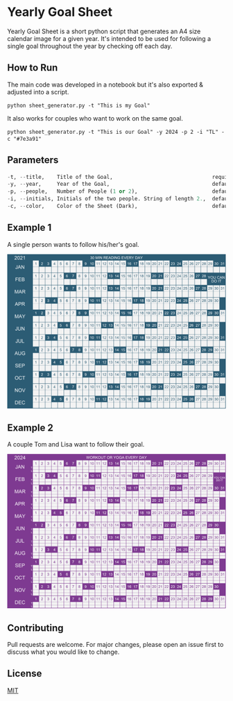 # Yearly Goal Sheet

Yearly Goal Sheet is a short python script that generates an A4 size calendar image for a given year. It's intended to be used for following a single goal throughout the year by checking off each day.

## How to Run

The main code was developed in a notebook but it's also exported & adjusted into a script.

```terminal
python sheet_generator.py -t "This is my Goal"
```
It also works for couples who want to work on the same goal.

```terminal
python sheet_generator.py -t "This is our Goal" -y 2024 -p 2 -i "TL" -c "#7e3a91"
```

## Parameters

```python
-t, --title,    Title of the Goal,                                required=True,                 type=str
-y, --year,     Year of the Goal,                                 default=datetime.today().year, type=int
-p, --people,   Number of People (1 or 2),                        default=1,                     type=int
-i, --initials, Initials of the two people. String of length 2.,  default=None,                  type=str
-c, --color,    Color of the Sheet (Dark),                        default='#2c5c74',             type=str
```

## Example 1

A single person wants to follow his/her's goal.

![Image from Images](https://github.com/orion512/yearly_goal_sheet/blob/main/images/example_goals_calendar.png)

## Example 2

A couple Tom and Lisa want to follow their goal.

![Image of Yaktocat](https://github.com/orion512/yearly_goal_sheet/blob/main/images/example_couple_goals_calendar.png)

## Contributing
Pull requests are welcome. For major changes, please open an issue first to discuss what you would like to change.

## License
[MIT](https://choosealicense.com/licenses/mit/)